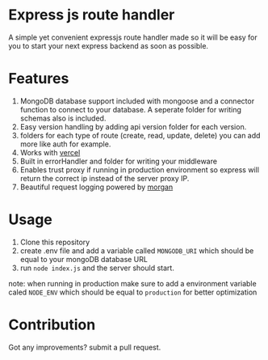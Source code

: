 # Express js route handler

A simple yet convenient expressjs route handler made so it will be easy for you to start your next express backend as soon as possible.

# Features

1. MongoDB database support included with mongoose and a connector function to connect to your database. A seperate folder for writing schemas also is included.
2. Easy version handling by adding api version folder for each version.
3. folders for each type of route (create, read, update, delete) you can add more like auth for example.
4. Works with [vercel](https://vercel.com)
5. Built in errorHandler and folder for writing your middleware
6. Enables trust proxy if running in production environment so express will return the correct ip instead of the server proxy IP.
7. Beautiful request logging powered by [morgan](https://npmjs.com/package/morgan)

# Usage

1. Clone this repository
2. create .env file and add a variable called `MONGODB_URI` which should be equal to your mongoDB database URL
3. run `node index.js` and the server should start.

note: when running in production make sure to add a environment variable caled `NODE_ENV` which should be equal to `production` for better optimization

# Contribution

Got any improvements? submit a pull request.